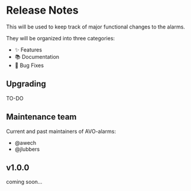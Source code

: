 # Release Notes

This will be used to keep track of major functional changes to the alarms.

They will be organized into three categories:

- :sparkles: Features
- :books: Documentation
- :bug: Bug Fixes


## Upgrading

TO-DO

## Maintenance team

Current and past maintainers of AVO-alarms:

- @awech
- @jlubbers


## v1.0.0

coming soon...
